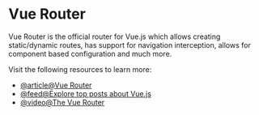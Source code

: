 # Vue Router

Vue Router is the official router for Vue.js which allows creating static/dynamic routes, has support for navigation interception, allows for component based configuration and much more.

Visit the following resources to learn more:

- [@article@Vue Router](https://router.vuejs.org/)
- [@feed@Explore top posts about Vue.js](https://app.daily.dev/tags/vuejs?ref=roadmapsh)
- [@video@The Vue Router](https://www.youtube.com/watch?v=juocv4AtrHo)
